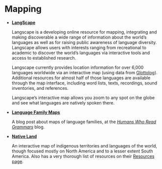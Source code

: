 # Mapping

* [**LangScape**](http://langscape.umd.edu/map.php)

  Langscape is a developing online resource for mapping, integrating and making discoverable a wide range of information about the world’s languages as well as for raising public awareness of language diversity. Langscape allows users with interests ranging from recreational to academic to discover the world’s languages via interactive tools and access to established research.

  Langscape currently provides location information for over 6,000 languages worldwide via an interactive map (using data from [Glottolog][Glottolog]). Additional resources for almost half of those languages are available through the map interface, including word lists, texts, recordings, sound inventories, and references.

  Langscape’s interactive map allows you zoom to any spot on the globe and see what languages are natively spoken there.

* [**Language Family Maps**](https://humans-who-read-grammars.blogspot.com/2019/10/language-family-maps.html)

  A blog post about maps of language families, at the [_Humans Who Read Grammars_][HumansWhoReadGrammars] blog.

* [**Native Land**](https://native-land.ca/)

  An interactive map of indigenous territories and languages of the world, though focused mostly on North America and to a lesser extent South America. Also has a very thorough list of resources on their [Resources page](https://native-land.ca/resources/).

<!-- LINKS -->
[Glottolog]:             https://glottolog.org/
[HumansWhoReadGrammars]: https://humans-who-read-grammars.blogspot.com

